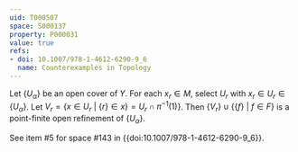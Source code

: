 ```yaml
---
uid: T000507
space: S000137
property: P000031
value: true
refs:
- doi: 10.1007/978-1-4612-6290-9_6
  name: Counterexamples in Topology
---
```


Let $\{U_\alpha\}$ be an open cover of $Y$. For each $x_r \in M$, select $U_r$ with $x_r \in U_r \in \{U_\alpha\}$. Let $V_r = \{x \in U_r\ |\ \{r\} \in x\} = U_r \cap \pi^{-1}(1)\}$. Then $\{V_r\} \cup \{\{f\}\ |\ f \in F\}$ is a point-finite open refinement of $\{U_\alpha\}$.

See item #5 for space #143 in {{doi:10.1007/978-1-4612-6290-9_6}}.
